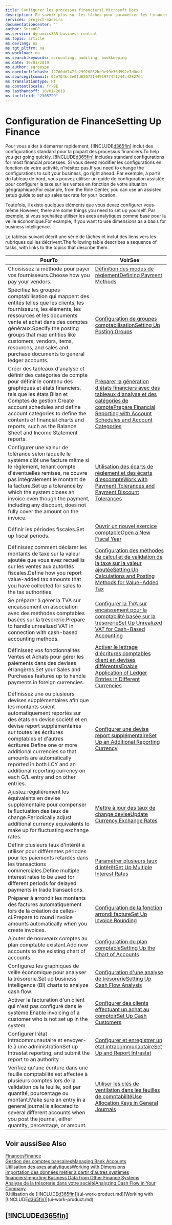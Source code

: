 ```yaml
---
title: Configurer les processus financiers| Microsoft Docs
description: En savoir plus sur les tâches pour paramétrer les finances de votre société afin de les adapter à votre comptabilité ou vos audits.
services: project-madeira
documentationcenter: ''
author: SorenGP
ms.service: dynamics365-business-central
ms.topic: article
ms.devlang: na
ms.tgt_pltfrm: na
ms.workload: na
ms.search.keywords: accounting, auditing, bookkeeping
ms.date: 10/01/2019
ms.author: sgroespe
ms.openlocfilehash: 127d0dd747fa29926852be9e99e36d992e7d0ea1
ms.sourcegitcommit: 02e704bc3e01d62072144919774f1244c42827e4
ms.translationtype: HT
ms.contentlocale: fr-BE
ms.lasthandoff: 10/01/2019
ms.locfileid: "2305729"
---
```

# <a name="setting-up-finance"></a><span data-ttu-id="27ca0-103">Configuration de Finance</span><span class="sxs-lookup"><span data-stu-id="27ca0-103">Setting Up Finance</span></span>
<span data-ttu-id="27ca0-104">Pour vous aider à démarrer rapidement, [!INCLUDE[d365fin](includes/d365fin_md.md)] inclut des configurations standard pour la plupart des processus financiers.</span><span class="sxs-lookup"><span data-stu-id="27ca0-104">To help you get going quickly, [!INCLUDE[d365fin](includes/d365fin_md.md)] includes standard configurations for most financial processes.</span></span> <span data-ttu-id="27ca0-105">Si vous devez modifier les configurations en fonction de votre activité, n'hésitez pas.</span><span class="sxs-lookup"><span data-stu-id="27ca0-105">If you need to change the configurations to suit your business, go right ahead.</span></span> <span data-ttu-id="27ca0-106">Par exemple, à partir du tableau de bord, vous pouvez utiliser un guide de configuration assistée pour configurer la taxe sur les ventes en fonction de votre situation géographique.</span><span class="sxs-lookup"><span data-stu-id="27ca0-106">For example, from the Role Center, you can use an assisted setup guide to set up sales tax rate for your location.</span></span>  

<span data-ttu-id="27ca0-107">Toutefois, il existe quelques éléments que vous devez configurer vous-même.</span><span class="sxs-lookup"><span data-stu-id="27ca0-107">However, there are some things you need to set up yourself.</span></span> <span data-ttu-id="27ca0-108">Par exemple, si vous souhaitez utiliser les axes analytiques comme base pour la veille économique.</span><span class="sxs-lookup"><span data-stu-id="27ca0-108">For example, if you want to use dimensions as a basis for business intelligence.</span></span>  

<span data-ttu-id="27ca0-109">Le tableau suivant décrit une série de tâches et inclut des liens vers les rubriques qui les décrivent.</span><span class="sxs-lookup"><span data-stu-id="27ca0-109">The following table describes a sequence of tasks, with links to the topics that describe them.</span></span>

| <span data-ttu-id="27ca0-110">Pour</span><span class="sxs-lookup"><span data-stu-id="27ca0-110">To</span></span> | <span data-ttu-id="27ca0-111">Voir</span><span class="sxs-lookup"><span data-stu-id="27ca0-111">See</span></span> |
| --- | --- |
| <span data-ttu-id="27ca0-112">Choisissez la méthode pour payer vos fournisseurs.</span><span class="sxs-lookup"><span data-stu-id="27ca0-112">Choose how you pay your vendors.</span></span> |[<span data-ttu-id="27ca0-113">Définition des modes de règlement</span><span class="sxs-lookup"><span data-stu-id="27ca0-113">Defining Payment Methods</span></span>](finance-payment-methods.md) |
| <span data-ttu-id="27ca0-114">Spécifiez les groupes comptabilisation qui mappent des entités telles que les clients, les fournisseurs, les éléments, les ressources et les documents vente et achat dans des comptes généraux.</span><span class="sxs-lookup"><span data-stu-id="27ca0-114">Specify the posting groups that map entities like customers, vendors, items, resources, and sales and purchase documents to general ledger accounts.</span></span> |[<span data-ttu-id="27ca0-115">Configuration de groupes comptabilisation</span><span class="sxs-lookup"><span data-stu-id="27ca0-115">Setting Up Posting Groups</span></span>](finance-posting-groups.md)|
|<span data-ttu-id="27ca0-116">Créer des tableaux d'analyse et définir des catégories de compte pour définir le contenu des graphiques et états financiers, tels que les états Bilan et Comptes de gestion.</span><span class="sxs-lookup"><span data-stu-id="27ca0-116">Create account schedules and define account categories to define the contents of financial charts and reports, such as the Balance Sheet and Income Statement reports.</span></span>|[<span data-ttu-id="27ca0-117">Préparer la génération d'états financiers avec des tableaux d'analyse et des catégories de compte</span><span class="sxs-lookup"><span data-stu-id="27ca0-117">Prepare Financial Reporting with Account Schedules and Account Categories</span></span>](bi-how-work-account-schedule.md)|
|<span data-ttu-id="27ca0-118">Configurer une valeur de tolérance selon laquelle le système clôt une facture même si le règlement, tenant compte d'éventuelles remises, ne couvre pas intégralement le montant de la facture.</span><span class="sxs-lookup"><span data-stu-id="27ca0-118">Set up a tolerance by which the system closes an invoice even though the payment, including any discount, does not fully cover the amount on the invoice.</span></span>|[<span data-ttu-id="27ca0-119">Utilisation des écarts de règlement et des écarts d'escompte</span><span class="sxs-lookup"><span data-stu-id="27ca0-119">Work with Payment Tolerances and Payment Discount Tolerances</span></span>](finance-payment-tolerance-and-payment-discount-tolerance.md)|
| <span data-ttu-id="27ca0-120">Définir les périodes fiscales.</span><span class="sxs-lookup"><span data-stu-id="27ca0-120">Set up fiscal periods.</span></span> |[<span data-ttu-id="27ca0-121">Ouvrir un nouvel exercice comptable</span><span class="sxs-lookup"><span data-stu-id="27ca0-121">Open a New Fiscal Year</span></span>](finance-how-open-new-fiscal-year.md) |
| <span data-ttu-id="27ca0-122">Définissez comment déclarer les montants de taxe sur la valeur ajoutée que vous avez recueillis sur les ventes aux autorités fiscales.</span><span class="sxs-lookup"><span data-stu-id="27ca0-122">Define how you report value-added tax amounts that you have collected for sales to the tax authorities.</span></span> |[<span data-ttu-id="27ca0-123">Configuration des méthodes de calcul et de validation de la taxe sur la valeur ajoutée</span><span class="sxs-lookup"><span data-stu-id="27ca0-123">Setting Up Calculations and Posting Methods for Value-Added Tax</span></span>](finance-setup-vat.md)|
|<span data-ttu-id="27ca0-124">Se préparer à gérer la TVA sur encaissement en association avec des méthodes comptables basées sur la trésorerie.</span><span class="sxs-lookup"><span data-stu-id="27ca0-124">Prepare to handle unrealized VAT in connection with cash-based accounting methods.</span></span>|[<span data-ttu-id="27ca0-125">Configurer la TVA sur encaissement pour la comptabilité basée sur la trésorerie</span><span class="sxs-lookup"><span data-stu-id="27ca0-125">Set Up Unrealized VAT for Cash-Based Accounting</span></span>](finance-setup-unrealized-vat.md)|
| <span data-ttu-id="27ca0-126">Définissez vos fonctionnalités Ventes et Achats pour gérer les paiements dans des devises étrangères.</span><span class="sxs-lookup"><span data-stu-id="27ca0-126">Set your Sales and Purchases features up to handle payments in foreign currencies.</span></span>|[<span data-ttu-id="27ca0-127">Activer le lettrage d'écritures comptables client en devises différentes</span><span class="sxs-lookup"><span data-stu-id="27ca0-127">Enable Application of Ledger Entries in Different Currencies</span></span>](finance-how-enable-application-ledger-entries-different-currencies.md)
|<span data-ttu-id="27ca0-128">Définissez une ou plusieurs devises supplémentaires afin que les montants soient automatiquement reportés sur des états en devise société et en devise report supplémentaires sur toutes les écritures comptables et d'autres écritures.</span><span class="sxs-lookup"><span data-stu-id="27ca0-128">Define one or more additional currencies so that amounts are automatically reported in both LCY and an additional reporting currency on each G/L entry and on other entries.</span></span>|[<span data-ttu-id="27ca0-129">Configurer une devise report supplémentaire</span><span class="sxs-lookup"><span data-stu-id="27ca0-129">Set Up an Additional Reporting Currency</span></span>](finance-how-setup-additional-currencies.md)|
|<span data-ttu-id="27ca0-130">Ajustez régulièrement les équivalents en devise supplémentaire pour compenser la fluctuation des taux de change.</span><span class="sxs-lookup"><span data-stu-id="27ca0-130">Periodically adjust additional currency equivalents to make up for fluctuating exchange rates.</span></span>|[<span data-ttu-id="27ca0-131">Mettre à jour des taux de change devise</span><span class="sxs-lookup"><span data-stu-id="27ca0-131">Update Currency Exchange Rates</span></span>](finance-how-update-currencies.md)|
|<span data-ttu-id="27ca0-132">Définir plusieurs taux d'intérêt à utiliser pour différentes périodes pour les paiements retardés dans les transactions commerciales.</span><span class="sxs-lookup"><span data-stu-id="27ca0-132">Define multiple interest rates to be used for different periods for delayed payments in trade transactions.</span></span>|[<span data-ttu-id="27ca0-133">Paramétrer plusieurs taux d'intérêt</span><span class="sxs-lookup"><span data-stu-id="27ca0-133">Set Up Multiple Interest Rates</span></span>](finance-how-to-set-up-multiple-interest-rates.md)|
|<span data-ttu-id="27ca0-134">Préparer à arrondir les montants des factures automatiquement lors de la création de celles-ci.</span><span class="sxs-lookup"><span data-stu-id="27ca0-134">Prepare to round invoice amounts automatically when you create invoices.</span></span>|[<span data-ttu-id="27ca0-135">Configuration de la fonction arrondi facture</span><span class="sxs-lookup"><span data-stu-id="27ca0-135">Set Up Invoice Rounding</span></span>](finance-set-up-invoice-rounding.md)|
| <span data-ttu-id="27ca0-136">Ajouter de nouveaux comptes au plan comptable existant.</span><span class="sxs-lookup"><span data-stu-id="27ca0-136">Add new accounts to the existing chart of accounts.</span></span> |[<span data-ttu-id="27ca0-137">Configuration du plan comptable</span><span class="sxs-lookup"><span data-stu-id="27ca0-137">Setting Up the Chart of Accounts</span></span>](finance-setup-chart-accounts.md) |
| <span data-ttu-id="27ca0-138">Configurez les graphiques de veille économique pour analyser la trésorerie.</span><span class="sxs-lookup"><span data-stu-id="27ca0-138">Set up business intelligence (BI) charts to analyze cash flow.</span></span> |[<span data-ttu-id="27ca0-139">Configuration d'une analyse de trésorerie</span><span class="sxs-lookup"><span data-stu-id="27ca0-139">Setting Up Cash Flow Analysis</span></span>](finance-setup-cash-flow-analyses.md) |
|<span data-ttu-id="27ca0-140">Activer la facturation d'un client qui n'est pas configuré dans le système.</span><span class="sxs-lookup"><span data-stu-id="27ca0-140">Enable invoicing of a customer who is not set up in the system.</span></span>|[<span data-ttu-id="27ca0-141">Configurer des clients effectuant un achat au comptoir</span><span class="sxs-lookup"><span data-stu-id="27ca0-141">Set Up Cash Customers</span></span>](finance-how-to-set-up-cash-customers.md)|
| <span data-ttu-id="27ca0-142">Configurer l'état intracommunautaire et envoyer-le à une administration</span><span class="sxs-lookup"><span data-stu-id="27ca0-142">Set up Intrastat reporting, and submit the report to an authority</span></span> | [<span data-ttu-id="27ca0-143">Configurer et enregistrer un état intracommunautaire</span><span class="sxs-lookup"><span data-stu-id="27ca0-143">Set Up and Report Intrastat</span></span>](finance-how-setup-report-intrastat.md)|
|<span data-ttu-id="27ca0-144">Vérifiez qu'une écriture dans une feuille comptabilité est affectée à plusieurs comptes lors de la validation de la feuille, soit par quantité, pourcentage ou montant.</span><span class="sxs-lookup"><span data-stu-id="27ca0-144">Make sure an entry in a general journal is allocated to several different accounts when you post the journal, either quantity, percentage, or amount.</span></span>|[<span data-ttu-id="27ca0-145">Utiliser les clés de ventilation dans les feuilles de comptabilité</span><span class="sxs-lookup"><span data-stu-id="27ca0-145">Use Allocation Keys in General Journals</span></span>](ui-how-use-allocation-keys-general-journals.md)|

## <a name="see-also"></a><span data-ttu-id="27ca0-146">Voir aussi</span><span class="sxs-lookup"><span data-stu-id="27ca0-146">See Also</span></span>
[<span data-ttu-id="27ca0-147">Finances</span><span class="sxs-lookup"><span data-stu-id="27ca0-147">Finance</span></span>](finance.md)  
[<span data-ttu-id="27ca0-148">Gestion des comptes bancaires</span><span class="sxs-lookup"><span data-stu-id="27ca0-148">Managing Bank Accounts</span></span>](bank-manage-bank-accounts.md)  
[<span data-ttu-id="27ca0-149">Utilisation des axes analytiques</span><span class="sxs-lookup"><span data-stu-id="27ca0-149">Working with Dimensions</span></span>](finance-dimensions.md)  
[<span data-ttu-id="27ca0-150">Importation des données métier à partir d'autres systèmes financiers</span><span class="sxs-lookup"><span data-stu-id="27ca0-150">Importing Business Data from Other Finance Systems</span></span>](across-import-data-configuration-packages.md)  
[<span data-ttu-id="27ca0-151">Analyse de la trésorerie dans votre société</span><span class="sxs-lookup"><span data-stu-id="27ca0-151">Analyzing Cash Flow in Your Company</span></span>](finance-analyze-cash-flow.md)  
<span data-ttu-id="27ca0-152">[Utilisation de [!INCLUDE[d365fin](includes/d365fin_md.md)]](ui-work-product.md)</span><span class="sxs-lookup"><span data-stu-id="27ca0-152">[Working with [!INCLUDE[d365fin](includes/d365fin_md.md)]](ui-work-product.md)</span></span>  

## [!INCLUDE[d365fin](includes/free_trial_md.md)]  
